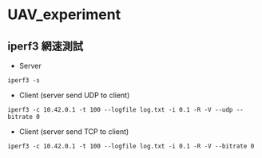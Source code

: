 # UAV_experiment


## iperf3 網速測試
* Server 
```
iperf3 -s
```
* Client (server send UDP to client)
``` 
iperf3 -c 10.42.0.1 -t 100 --logfile log.txt -i 0.1 -R -V --udp --bitrate 0

```
* Client (server send TCP to client)
``` 
iperf3 -c 10.42.0.1 -t 100 --logfile log.txt -i 0.1 -R -V --bitrate 0

```
